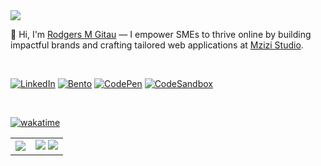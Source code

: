 <img src="https://res.cloudinary.com/valdadyne/image/upload/v1698804021/Personal_Banner.gif" />

<br clear="both"/>

🚀 Hi, I'm [Rodgers M Gitau](https://gitau.co) — I empower SMEs to thrive online by building impactful brands and crafting tailored web applications at [Mzizi Studio](https://mzizistudio.com).

<br clear="both"/>

[![LinkedIn](https://img.shields.io/badge/linkedin-%230D76A8.svg?style=for-the-badge&logo=linkedin&logoColor=white)](https://www.linkedin.com/in/rodgersgitau/)
[![Bento](https://img.shields.io/badge/bento-%23FFFFFF.svg?style=for-the-badge&logo=bento)](https://bento.me/rgitau)
[![CodePen](https://img.shields.io/badge/CodePen-%23f6f6f6.svg?style=for-the-badge&logo=codepen&logoColor=black)](https://codepen.io/rodgersgitau)
[![CodeSandbox](https://img.shields.io/badge/CodeSandBox-%232323.svg?style=for-the-badge&logo=codesandbox&logoColor=white)](https://codesandbox.io/u/rodgersgitau)

<br clear="both"/>

[![wakatime](https://wakatime.com/badge/user/079a160f-031f-4cf0-a895-cefa57e2b0ff.svg)](https://wakatime.com/@079a160f-031f-4cf0-a895-cefa57e2b0ff)

<table>
  <tr>
    <td valign="middle">
      <picture>
        <source
          srcset="https://rodgersgitau-stats.vercel.app/api/wakatime?username=rodgersgitau&layout=compact&theme=dark"
          media="(prefers-color-scheme: dark)"
        />
        <source
          srcset="https://rodgersgitau-stats.vercel.app/api/wakatime?username=rodgersgitau&layout=compact"
          media="(prefers-color-scheme: light), (prefers-color-scheme: no-preference)"
        />
        <img src="https://rodgersgitau-stats.vercel.app/api/wakatime?username=rodgersgitau&layout=compact&theme=dark" />
      </picture>
    </td>
    <td valign="middle">
      <picture>
        <source
          srcset="https://github-readme-streak-stats.herokuapp.com?user=rodgersgitau&theme=dark&date_format=M%20j%5B%2C%20Y%5D"
          media="(prefers-color-scheme: dark)"
        />
        <source
          srcset="https://github-readme-streak-stats.herokuapp.com?user=rodgersgitau&date_format=M%20j%5B%2C%20Y%5D"
          media="(prefers-color-scheme: light), (prefers-color-scheme: no-preference)"
        />
        <img src="https://github-readme-streak-stats.herokuapp.com?user=rodgersgitau&date_format=M%20j%5B%2C%20Y%5D" />
      </picture>
      <picture>
        <source
          srcset="https://github-readme-stats.vercel.app/api?username=rodgersgitau&show_icons=true&layout=compact&theme=dark"
          media="(prefers-color-scheme: dark)"
        />
        <source
          srcset="https://github-readme-stats.vercel.app/api?username=rodgersgitau&show_icons=true&layout=compact"
          media="(prefers-color-scheme: light), (prefers-color-scheme: no-preference)"
        />
        <img src="https://github-readme-stats.vercel.app/api?username=rodgersgitau&show_icons=true&layout=compact" />
      </picture>
    </td>
  </tr>
</table>

<br clear="both" />
